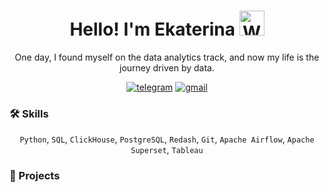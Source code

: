 <h1 align="center">
    Hello! I'm Ekaterina
    <img src="https://raw.githubusercontent.com/nixin72/nixin72/master/wave.gif" 
         alt="Waving hand animated gif"
         height="40"
         width="40" />
</h1>

<p align="center">
    One day, I found myself on the data analytics track, and now my life is the journey driven by data.
</p>

<p align="center">
    <a href="https://t.me/Kateri_Che">
        <img src="https://camo.githubusercontent.com/8f41682a178e57a174d0c6042e9cdb842c6329b24c34b2bf4206c25e933073a9/68747470733a2f2f696d672e736869656c64732e696f2f62616467652f54656c656772616d2d3243413545303f7374796c653d666f722d7468652d6261646765266c6f676f3d74656c656772616d266c6f676f436f6c6f723d7768697465" alt="telegram" /></a>
    <a href="https://mail.google.com/mail/u/0/?fs=1&tf=cm&source=mailto&to=kateriche1510@gmail.com">
        <img src="https://camo.githubusercontent.com/316d8f7c978293bb876edbbf72de1cc0a0d18b70d4ba287d4597ee085eda0b61/68747470733a2f2f696d672e736869656c64732e696f2f62616467652f476d61696c2d7265643f6c6f676f3d676d61696c266c6f676f436f6c6f723d7768697465267374796c653d666f722d7468652d6261646765" alt="gmail" /></a>
</p>

### :hammer_and_wrench: Skills

<p align="center"> 
    <code>Python</code>, 
    <code>SQL</code>, 
    <code>ClickHouse</code>, 
    <code>PostgreSQL</code>, 
    <code>Redash</code>, 
    <code>Git</code>, 
    <code>Apache Airflow</code>, 
    <code>Apache Superset</code>, 
    <code>Tableau</code>
</p>

### :pushpin: Projects


